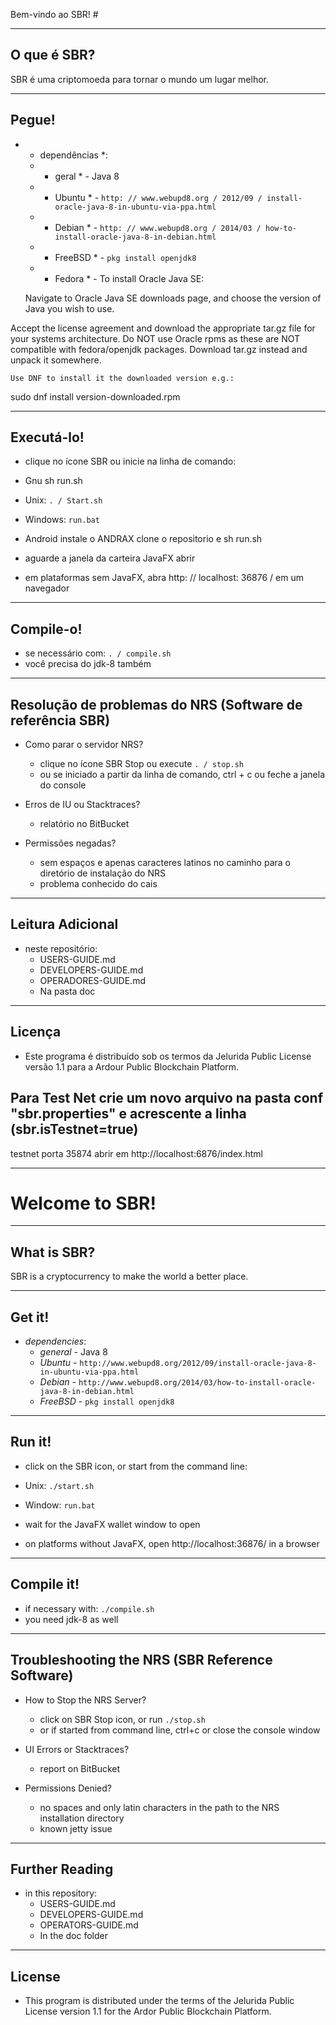 Bem-vindo ao SBR! #

----
## O que é SBR? ##
SBR é uma criptomoeda para tornar o mundo um lugar melhor.

----
## Pegue! ##

  - * dependências *:
    - * geral * - Java 8
    - * Ubuntu * - `http: // www.webupd8.org / 2012/09 / install-oracle-java-8-in-ubuntu-via-ppa.html`
    - * Debian * - `http: // www.webupd8.org / 2014/03 / how-to-install-oracle-java-8-in-debian.html`
    - * FreeBSD * - `pkg install openjdk8`
    - * Fedora * - To install Oracle Java SE:

    Navigate to Oracle Java SE downloads page, and choose the version of Java you wish to use.

 Accept the license agreement and download the appropriate tar.gz file for your systems architecture. Do NOT use Oracle rpms as these are NOT compatible with       fedora/openjdk packages. Download tar.gz instead and unpack it somewhere.

    Use DNF to install it the downloaded version e.g.:

sudo dnf install version-downloaded.rpm



----
## Executá-lo! ##

  - clique no ícone SBR ou inicie na linha de comando:
  - Gnu sh run.sh
  - Unix: `. / Start.sh`
  - Windows: `run.bat`
  - Android instale o ANDRAX clone o repositorio e sh run.sh
  

  - aguarde a janela da carteira JavaFX abrir
  - em plataformas sem JavaFX, abra http: // localhost: 36876 / em um navegador

----
## Compile-o! ##

  - se necessário com: `. / compile.sh`
  - você precisa do jdk-8 também

----
## Resolução de problemas do NRS (Software de referência SBR) ##

  - Como parar o servidor NRS?
    - clique no ícone SBR Stop ou execute `. / stop.sh`
    - ou se iniciado a partir da linha de comando, ctrl + c ou feche a janela do console

  - Erros de IU ou Stacktraces?
    - relatório no BitBucket

  - Permissões negadas?
    - sem espaços e apenas caracteres latinos no caminho para o diretório de instalação do NRS
    - problema conhecido do cais

----
## Leitura Adicional ##

  - neste repositório:
    - USERS-GUIDE.md
    - DEVELOPERS-GUIDE.md
    - OPERADORES-GUIDE.md
    - Na pasta doc

----

## Licença
* Este programa é distribuído sob os termos da Jelurida Public License versão 1.1 para a Ardour Public Blockchain Platform.


## Para Test Net crie um novo arquivo na pasta conf "sbr.properties" e acrescente a linha (sbr.isTestnet=true)
testnet porta 35874 abrir em http://localhost:6876/index.html



----
# Welcome to SBR! #

----
## What is SBR? ##
SBR is a cryptocurrency to make the world a better place.

----
## Get it! ##

  - *dependencies*:
    - *general* - Java 8
    - *Ubuntu* - `http://www.webupd8.org/2012/09/install-oracle-java-8-in-ubuntu-via-ppa.html`
    - *Debian* - `http://www.webupd8.org/2014/03/how-to-install-oracle-java-8-in-debian.html`
    - *FreeBSD* - `pkg install openjdk8`

----
## Run it! ##

  - click on the SBR icon, or start from the command line:
  - Unix: `./start.sh`
  - Window: `run.bat`

  - wait for the JavaFX wallet window to open
  - on platforms without JavaFX, open http://localhost:36876/ in a browser

----
## Compile it! ##

  - if necessary with: `./compile.sh`
  - you need jdk-8 as well

----
## Troubleshooting the NRS (SBR Reference Software) ##

  - How to Stop the NRS Server?
    - click on SBR Stop icon, or run `./stop.sh`
    - or if started from command line, ctrl+c or close the console window

  - UI Errors or Stacktraces?
    - report on BitBucket

  - Permissions Denied?
    - no spaces and only latin characters in the path to the NRS installation directory
    - known jetty issue

----
## Further Reading ##

  - in this repository:
    - USERS-GUIDE.md
    - DEVELOPERS-GUIDE.md
    - OPERATORS-GUIDE.md
    - In the doc folder

----

## License
* This program is distributed under the terms of the Jelurida Public License version 1.1 for the Ardor Public Blockchain Platform.

